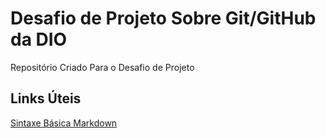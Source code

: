 # Desafio de Projeto Sobre Git/GitHub da DIO
Repositório Criado Para o Desafio de Projeto

## Links Úteis
[Sintaxe Básica Markdown](https://www.markdownguide.org/basic-syntax/)
